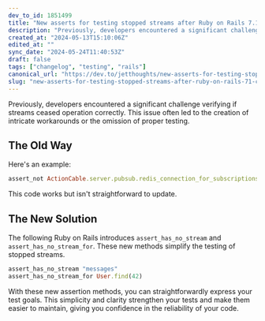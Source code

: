 ```yaml
---
dev_to_id: 1851499
title: "New asserts for testing stopped streams after Ruby on Rails 7.1."
description: "Previously, developers encountered a significant challenge verifying if streams ceased operation..."
created_at: "2024-05-13T15:10:06Z"
edited_at: ""
sync_date: "2024-05-24T11:40:53Z"
draft: false
tags: ["changelog", "testing", "rails"]
canonical_url: "https://dev.to/jetthoughts/new-asserts-for-testing-stopped-streams-after-ruby-on-rails-71-542b"
slug: "new-asserts-for-testing-stopped-streams-after-ruby-on-rails-71-changelog"
---
```

Previously, developers encountered a significant challenge verifying if streams ceased operation correctly. This issue often led to the creation of intricate workarounds or the omission of proper testing.

## The Old Way

Here's an e­xample:

```ruby
assert_not ActionCable.server.pubsub.redis_connection_for_subscriptions.subscribed_to?("messages")
```

This code­ works but isn't straightforward to update.

## The New Solution

The following Ruby on Rails introduces `assert_has_no_stream` and `assert_has_no_stream_for`. These new methods simplify the testing of stopped streams.

```ruby
assert_has_no_stream "messages"
assert_has_no_stream_for User.find(42)
```

With these new assertion methods, you can straightforwardly express your test goals. This simplicity and clarity strengthen your tests and make them easier to maintain, giving you confidence in the reliability of your code.
